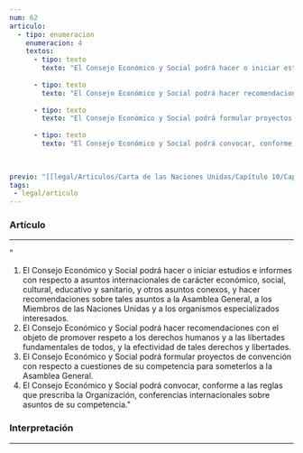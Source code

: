 ```yaml
---
num: 62
articulo: 
  - tipo: enumeracion
    enumeracion: 4
    textos:
      - tipo: texto
        texto: "El Consejo Económico y Social podrá hacer o iniciar estudios e informes con respecto a asuntos internacionales de carácter económico, social, cultural, educativo y sanitario, y otros asuntos conexos, y hacer recomendaciones sobre tales asuntos a la Asamblea General, a los Miembros de las Naciones Unidas y a los organismos especializados interesados."
    
      - tipo: texto
        texto: "El Consejo Económico y Social podrá hacer recomendaciones con el objeto de promover respeto a los derechos humanos y a las libertades fundamentales de todos, y la efectividad de tales derechos y libertades."
    
      - tipo: texto
        texto: "El Consejo Económico y Social podrá formular proyectos de convención con respecto a cuestiones de su competencia para someterlos a la Asamblea General."
    
      - tipo: texto
        texto: "El Consejo Económico y Social podrá convocar, conforme a las reglas que prescriba la Organización, conferencias internacionales sobre asuntos de su competencia."
    
    

previo: "[[legal/Articulos/Carta de las Naciones Unidas/Capítulo 10/Capítulo 10, El Consejo Económico y Social.md|Capítulo 10, El Consejo Económico y Social]]"
tags: 
 - legal/articulo
---
```

### Artículo
---
" 
1. El Consejo Económico y Social podrá hacer o iniciar estudios e informes con respecto a asuntos internacionales de carácter económico, social, cultural, educativo y sanitario, y otros asuntos conexos, y hacer recomendaciones sobre tales asuntos a la Asamblea General, a los Miembros de las Naciones Unidas y a los organismos especializados interesados.
 2. El Consejo Económico y Social podrá hacer recomendaciones con el objeto de promover respeto a los derechos humanos y a las libertades fundamentales de todos, y la efectividad de tales derechos y libertades.
 3. El Consejo Económico y Social podrá formular proyectos de convención con respecto a cuestiones de su competencia para someterlos a la Asamblea General.
 4. El Consejo Económico y Social podrá convocar, conforme a las reglas que prescriba la Organización, conferencias internacionales sobre asuntos de su competencia."

### Interpretación
---
